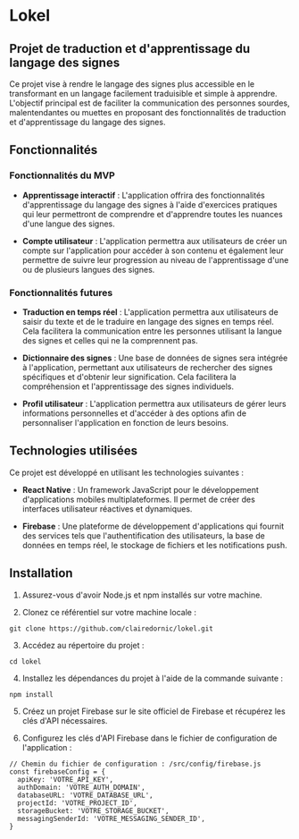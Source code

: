 # Lokel

## Projet de traduction et d'apprentissage du langage des signes

Ce projet vise à rendre le langage des signes plus accessible en le transformant en un langage facilement traduisible et simple à apprendre. L'objectif principal est de faciliter la communication des personnes sourdes, malentendantes ou muettes en proposant des fonctionnalités de traduction et d'apprentissage du langage des signes.

## Fonctionnalités
### Fonctionnalités du MVP

- **Apprentissage interactif** : L'application offrira des fonctionnalités d'apprentissage du langage des signes à l'aide d'exercices pratiques qui leur permettront de comprendre et d'apprendre toutes les nuances d'une langue des signes.

- **Compte utilisateur** : L'application permettra aux utilisateurs de créer un compte sur l'application pour accéder à son contenu et également leur permettre de suivre leur progression au niveau de l'apprentissage d'une ou de plusieurs langues des signes.
### Fonctionnalités futures

- **Traduction en temps réel** : L'application permettra aux utilisateurs de saisir du texte et de le traduire en langage des signes en temps réel. Cela facilitera la communication entre les personnes utilisant la langue des signes et celles qui ne la comprennent pas.

- **Dictionnaire des signes** : Une base de données de signes sera intégrée à l'application, permettant aux utilisateurs de rechercher des signes spécifiques et d'obtenir leur signification. Cela facilitera la compréhension et l'apprentissage des signes individuels.

- **Profil utilisateur** :  L'application permettra aux utilisateurs de gérer leurs informations personnelles et d'accéder à des options afin de personnaliser l'application en fonction de leurs besoins.

## Technologies utilisées

Ce projet est développé en utilisant les technologies suivantes :

- **React Native** : Un framework JavaScript pour le développement d'applications mobiles multiplateformes. Il permet de créer des interfaces utilisateur réactives et dynamiques.

- **Firebase** : Une plateforme de développement d'applications qui fournit des services tels que l'authentification des utilisateurs, la base de données en temps réel, le stockage de fichiers et les notifications push.

## Installation

1. Assurez-vous d'avoir Node.js et npm installés sur votre machine.

2. Clonez ce référentiel sur votre machine locale :
```
git clone https://github.com/clairedornic/lokel.git
```

3. Accédez au répertoire du projet :
```
cd lokel
```

4. Installez les dépendances du projet à l'aide de la commande suivante :

```
npm install
```

5. Créez un projet Firebase sur le site officiel de Firebase et récupérez les clés d'API nécessaires.

6. Configurez les clés d'API Firebase dans le fichier de configuration de l'application :
```
// Chemin du fichier de configuration : /src/config/firebase.js
const firebaseConfig = {
  apiKey: 'VOTRE_API_KEY',
  authDomain: 'VOTRE_AUTH_DOMAIN',
  databaseURL: 'VOTRE_DATABASE_URL',
  projectId: 'VOTRE_PROJECT_ID',
  storageBucket: 'VOTRE_STORAGE_BUCKET',
  messagingSenderId: 'VOTRE_MESSAGING_SENDER_ID',
}
```